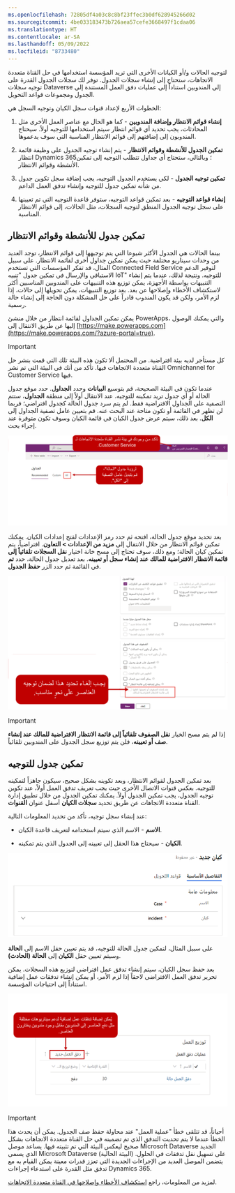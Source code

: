 ```yaml
---
ms.openlocfilehash: 72805df4a03c8c8bf23ffec3b0df628945266d02
ms.sourcegitcommit: 4be033183473b726aea57cefe3668497f1cdaa06
ms.translationtype: HT
ms.contentlocale: ar-SA
ms.lasthandoff: 05/09/2022
ms.locfileid: "8733480"
---
```

لتوجيه الحالات و/أو الكيانات الأخرى التي تريد المؤسسة استخدامها في حل القناة متعددة الاتجاهات، ستحتاج إلى إنشاء سجلات الجدول. توفر لك سجلات الجدول القدرة على توجيه سجلات Dataverse إلى المندوبين استناداً إلى عمليات دفق العمل المستندة إلى الجدول ومجموعات قواعد التحويل.

الخطوات الأربع لإعداد قنوات سجل الكيان وتوجيه السجل هي:

1.  **إنشاء قوائم الانتظار وإضافة المندوبين** - كما هو الحال مع عناصر العمل الأخرى مثل المحادثات، يجب تحديد أي قوائم انتظار سيتم استخدامها للتوجيه أولاً. سيحتاج المندوبون إلى إضافتهم إلى قوائم الانتظار المناسبة التي سوف يدعموها.

1.  **تمكين الجدول للأنشطة وقوائم الانتظار** - يتم إنشاء توجيه الجدول على وظيفة قائمة انتظار Dynamics 365؛ وبالتالي، ستحتاج أي جداول تتطلب التوجيه إلى تمكين الأنشطة وقوائم الانتظار.

1.  **تمكين توجيه الجدول** - لكي يستخدم الجدول التوجيه، يجب إضافة سجل تكوين جدول من شأنه تمكين جدول للتوجيه وإنشاء تدفق العمل الداعم.

1.  **إنشاء قواعد التوجيه** - بعد تمكين قواعد التوجيه، ستوفر قاعدة التوجيه التي تم تعيينها على سجل توجيه الجدول المنطق لتوجيه السجلات، مثل الحالات، إلى قوائم الانتظار المناسبة.

## <a name="enable-a-table-for-activities-and-queues"></a>تمكين جدول للأنشطة وقوائم الانتظار

بينما الحالات هي الجدول الأكثر شيوعا التي يتم توجيهها إلى قوائم الانتظار، توجد العديد من وحدات سيناريو مختلفة حيث يمكن تمكين جداول أخرى لقائمة الانتظار. على سبيل المثال، قد تفكر المؤسسات التي تستخدم Connected Field Service لتوفير الدعم الاستباقي والإرسال في تمكين جدول "تنبيه IoT" للتوجيه. ونتيجة لذلك، عندما يتم إنشاء التنبيهات بواسطة الأجهزة، يمكن توزيع هذه التنبيهات على المندوبين المناسبين أكثر لاستكشاف الأخطاء وإصلاحها عن بعد. بعد توزيع التنبيهات، يمكن تحويلها إلى حالات، إذا لزم الأمر، ولكن قد يكون المندوب قادراً على حل المشكلة دون الحاجة إلى إنشاء حالة رسمية.

يمكن تمكين الجداول لقائمة انتظار من خلال منشئ PowerApps، والتي يمكنك الوصول إليها عن طريق الانتقال إلى [https://make.powerapps.com](https://make.powerapps.com/?azure-portal=true).

> [!IMPORTANT]
> كل مستأجر لديه بيئة افتراضية. من المحتمل ألا تكون هذه البيئة تلك التي قمت بنشر حل القناة متعددة الاتجاهات فيها.
تأكد من أنك في البيئة التي تم نشر Omnichannel for Customer Service فيها.

عندما تكون في البيئة الصحيحة، قم بتوسيع **البيانات** وحدد **الجداول**. حدد موقع جدول الحالة أو أي جدول تريد تمكينه للتوجيه. عند الانتقال أولاً إلى منطقة **الجداول**، ستتم التصفية على الجداول الافتراضية فقط. لم يتم سرد جدول الحالة كجدول افتراضي؛ فربما لن تظهر في القائمة أو تكون متاحة عند البحث عنه. قم بتعيين عامل تصفية الجداول إلى **الكل**. بعد ذلك، سيتم عرض جدول الكيان في قائمة الكيان وسوف تكون متوفرة عند إجراء بحث.

![لقطة شاشة للبيئة مع تعيين عامل تصفية إلى "الكل".](../media/er-02-01.png)

بعد تحديد موقع جدول الحالة، افتحه ثم حدد رمز الإعدادات لفتح إعدادات الكيان. يمكنك تمكين قوائم الانتظار من خلال الانتقال إلى **مزيد من الإعدادات > التعاون**. افتراضياً، يتم تمكين كيان الحالة؛ ومع ذلك، سوف تحتاج إلى مسح خانة اختيار **نقل السجلات تلقائياً إلى قائمة الانتظار الافتراضية للمالك عند** 
**إنشاء سجل أو تعيينه**. بعد تعديل جدول الحالة، حدد **تم** في القائمة ثم حدد الزر **حفظ الجدول**.

![لقطة شاشة لشاشة تحرير الجدول مع نقل الصفوف تلقائياً إلى قائمة انتظار المالك الافتراضية عند إنشاء صف أو تعيين خانة اختيار غير محددة.](../media/er-02-02.png)

> [!IMPORTANT]
> إذا لم يتم مسح الخيار **نقل الصفوف تلقائياً إلى قائمة الانتظار الافتراضية للمالك عند إنشاء صف أو تعيينه**، فلن يتم توزيع سجل الجدول على المندوبين تلقائياً.

## <a name="enable-a-table-for-routing"></a>تمكين جدول للتوجيه

بعد تمكين الجدول لقوائم الانتظار، وبعد تكوينه بشكل صحيح، سيكون جاهزاً لتمكينه للتوجيه. بعكس قنوات الاتصال الأخرى حيث يجب تعريف تدفق العمل أولاً، عند تكوين توجيه الجدول، يجب تمكين الجدول أولاً. يمكنك تمكين الجدول من خلال تطبيق إدارة القناة متعددة الاتجاهات عن طريق تحديد **سجلات الكيان** أسفل عنوان **القنوات**.

عند إنشاء سجل توجيه، تأكد من تحديد المعلومات التالية:

-   **الاسم** - الاسم الذي سيتم استخدامه لتعريف قاعدة الكيان.

-   **الكيان** - سيحتاج هذا الحقل إلى تعيينه إلى الجدول الذي يتم تمكينه.

![لقطة شاشة لشاشة التفاصيل الأساسية لجدول جديد.](../media/er-02-03.png)

على سبيل المثال، لتمكين جدول الحالة للتوجيه، قد يتم تعيين حقل الاسم إلى **الحالة** وسيتم تعيين حقل **الكيان** إلى **الحالة (الحادث)**.

بعد حفظ سجل الكيان، سيتم إنشاء تدفق عمل افتراضي لتوزيع هذه السجلات. يمكن تحرير تدفق العمل الافتراضي لاحقاً إذا لزم الأمر، أو يمكن إنشاء تدفقات عمل إضافية استناداً إلى احتياجات المؤسسة.

![لقطة شاشة لزر + تدفق العمل الجديد.](../media/er-02-04.png)

> [!IMPORTANT]
> أحياناً، قد تتلقى خطأ "عملية العمل" عند محاولة حفظ صف الجدول. يمكن أن يحدث هذا الخطأ عندما لا يتم تحديث التدفق الذي تم تضمينه في حل القناة متعددة الاتجاهات بشكل صحيح ليعكس البيئة التي تم تثبيته فيها. يساعد موصل Microsoft Dataverse الجديد الذي يسمى Microsoft Dataverse (البيئة الحالية) على تسهيل نقل تدفقات في الحلول. يتضمن الموصل العديد من الإجراءات الجديدة التي تعزز قدرات معينة يمكن القيام به مع تدفق مثل القدرة على استدعاء إجراءات Dynamics 365.

لمزيد من المعلومات، راجع [استكشاف الأخطاء وإصلاحها في القناة متعددة الاتجاهات](/dynamics365/omnichannel/troubleshoot-omnichannel-customer-service/?azure-portal=true).
